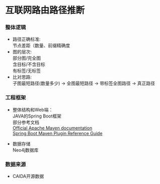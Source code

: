 # 互联网路由路径推断

### 整体逻辑
- 路径正确标准:  
     节点差距（数量、前缀精确度
- 图的层次:  
    部分图/完全图  
    含目标/不含目标  
    有标签/无标签
- 比对思路:  
    子图最短路径(数量多少) -> 
    全图最短路径 -> 
    带标签全图路径 -> 
    真正路径
### 工程框架
- 整体结构和Web端：  
JAVA的Spring Boot框架  
部分参考文档  
[Official Apache Maven documentation](https://maven.apache.org/guides/index.html)  
[Spring Boot Maven Plugin Reference Guide](https://docs.spring.io/spring-boot/docs/2.2.2.RELEASE/maven-plugin/)

- 数据存储  
Neo4j数据库

### 数据来源  
- CAIDA开源数据
